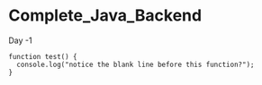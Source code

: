 # Complete_Java_Backend


Day -1

```
function test() {
  console.log("notice the blank line before this function?");
}
```

